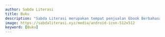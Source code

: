 ```yaml
---
author: Sabda Literasi
title: Buku
description: "Sabda Literasi merupakan tempat penjualan Ebook Berbahasa Indonesia terlengkap dengan harga dua kali lebih murah dan tersedia dalam bentuk PDF."
image: https://sabdaliterasi.xyz/media/android-icon-512x512
keyword: [Buku]
---
```

